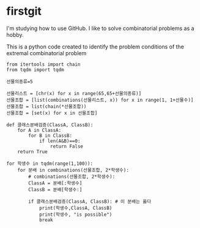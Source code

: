 # firstgit

I'm studying how to use GitHub.
I like to solve combinatorial problems as a hobby.

This is a python code created to identify the problem conditions of the extremal combinatorial problem
```from itertools import combinations
from itertools import chain
from tqdm import tqdm

선물의종류=5

선물리스트 = [chr(x) for x in range(65,65+선물의종류)]
선물조합 = [list(combinations(선물리스트, x)) for x in range(1, 1+선물수)]
선물조합 = list(chain(*선물조합))
선물조합 = [set(x) for x in 선물조합]

def 클래스분배검증(ClassA, ClassB):
    for A in ClassA:
        for B in ClassB:
            if len(A&B)==0:
                return False
    return True

for 학생수 in tqdm(range(1,100)):
    for 분배 in combinations(선물조합, 2*학생수): 
        # combinations(선물조합, 2*학생수):
        ClassA = 분배[:학생수]
        ClassB = 분배[학생수:]
        
        if 클래스분배검증(ClassA, ClassB): # 이 분배는 옳다
            print(학생수,ClassA, ClassB)
            print(학생수, "is possible")
            break
```

